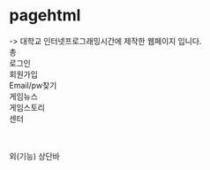 # pagehtml
-> 대학교 인터넷프로그래밍시간에 제작한 웹페이지 입니다.<br>
 총 <br>
 로그인 <br>
 회원가입 <br>
 Email/pw찾기<br>
 게임뉴스 <br>
 게임스토리<br>
 센터 <br>
 
 <br><br>
 외(기능) 상단바
 
